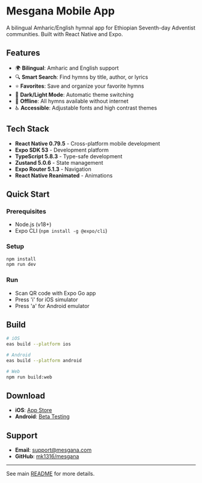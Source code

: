 # Mesgana Mobile App

A bilingual Amharic/English hymnal app for Ethiopian Seventh-day Adventist communities. Built with React Native and Expo.

## Features

- 🌍 **Bilingual**: Amharic and English support
- 🔍 **Smart Search**: Find hymns by title, author, or lyrics
- ⭐ **Favorites**: Save and organize your favorite hymns
- 🌙 **Dark/Light Mode**: Automatic theme switching
- 📱 **Offline**: All hymns available without internet
- ♿ **Accessible**: Adjustable fonts and high contrast themes

## Tech Stack

- **React Native 0.79.5** - Cross-platform mobile development
- **Expo SDK 53** - Development platform
- **TypeScript 5.8.3** - Type-safe development
- **Zustand 5.0.6** - State management
- **Expo Router 5.1.3** - Navigation
- **React Native Reanimated** - Animations

## Quick Start

### Prerequisites
- Node.js (v18+)
- Expo CLI (`npm install -g @expo/cli`)

### Setup
```bash
npm install
npm run dev
```

### Run
- Scan QR code with Expo Go app
- Press 'i' for iOS simulator
- Press 'a' for Android emulator

## Build

```bash
# iOS
eas build --platform ios

# Android
eas build --platform android

# Web
npm run build:web
```

## Download

- **iOS**: [App Store](https://apps.apple.com/us/app/mesgana/id6747017556)
- **Android**: [Beta Testing](https://form.typeform.com/to/kx1lHXhK)

## Support

- **Email**: support@mesgana.com
- **GitHub**: [mk1316/mesgana](https://github.com/mk1316/mesgana)

---

See main [README](../README.md) for more details. 